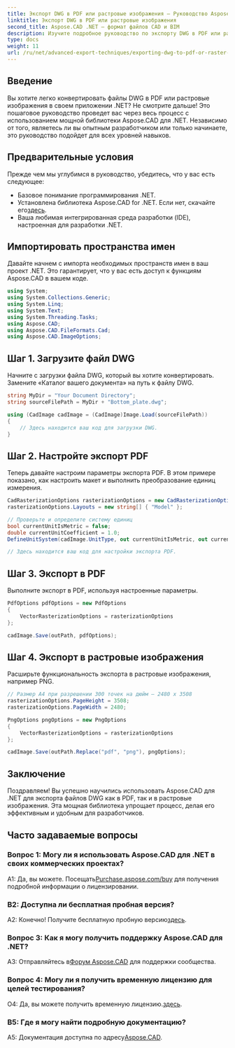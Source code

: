 ```yaml
---
title: Экспорт DWG в PDF или растровые изображения — Руководство Aspose.CAD
linktitle: Экспорт DWG в PDF или растровые изображения
second_title: Aspose.CAD .NET — формат файлов CAD и BIM
description: Изучите подробное руководство по экспорту DWG в PDF или растровые изображения с помощью Aspose.CAD для .NET. Изучите шаги, предварительные требования и освойте работу с этой мощной библиотекой.
type: docs
weight: 11
url: /ru/net/advanced-export-techniques/exporting-dwg-to-pdf-or-raster-images/
---
```

## Введение

Вы хотите легко конвертировать файлы DWG в PDF или растровые изображения в своем приложении .NET? Не смотрите дальше! Это пошаговое руководство проведет вас через весь процесс с использованием мощной библиотеки Aspose.CAD для .NET. Независимо от того, являетесь ли вы опытным разработчиком или только начинаете, это руководство подойдет для всех уровней навыков.

## Предварительные условия

Прежде чем мы углубимся в руководство, убедитесь, что у вас есть следующее:

- Базовое понимание программирования .NET.
-  Установлена библиотека Aspose.CAD for .NET. Если нет, скачайте его[здесь](https://releases.aspose.com/cad/net/).
- Ваша любимая интегрированная среда разработки (IDE), настроенная для разработки .NET.

## Импортировать пространства имен

Давайте начнем с импорта необходимых пространств имен в ваш проект .NET. Это гарантирует, что у вас есть доступ к функциям Aspose.CAD в вашем коде.

```csharp
using System;
using System.Collections.Generic;
using System.Linq;
using System.Text;
using System.Threading.Tasks;
using Aspose.CAD;
using Aspose.CAD.FileFormats.Cad;
using Aspose.CAD.ImageOptions;
```

## Шаг 1. Загрузите файл DWG

Начните с загрузки файла DWG, который вы хотите конвертировать. Замените «Каталог вашего документа» на путь к файлу DWG.

```csharp
string MyDir = "Your Document Directory";
string sourceFilePath = MyDir + "Bottom_plate.dwg";

using (CadImage cadImage = (CadImage)Image.Load(sourceFilePath))
{
    // Здесь находится ваш код для загрузки DWG.
}
```

## Шаг 2. Настройте экспорт PDF

Теперь давайте настроим параметры экспорта PDF. В этом примере показано, как настроить макет и выполнить преобразование единиц измерения.

```csharp
CadRasterizationOptions rasterizationOptions = new CadRasterizationOptions();
rasterizationOptions.Layouts = new string[] { "Model" };

// Проверьте и определите систему единиц
bool currentUnitIsMetric = false;
double currentUnitCoefficient = 1.0;
DefineUnitSystem(cadImage.UnitType, out currentUnitIsMetric, out currentUnitCoefficient);

// Здесь находится ваш код для настройки экспорта PDF.
```

## Шаг 3. Экспорт в PDF

Выполните экспорт в PDF, используя настроенные параметры.

```csharp
PdfOptions pdfOptions = new PdfOptions
{
    VectorRasterizationOptions = rasterizationOptions
};

cadImage.Save(outPath, pdfOptions);
```

## Шаг 4. Экспорт в растровые изображения

Расширьте функциональность экспорта в растровые изображения, например PNG.

```csharp
// Размер А4 при разрешении 300 точек на дюйм — 2480 x 3508
rasterizationOptions.PageHeight = 3508;
rasterizationOptions.PageWidth = 2480;

PngOptions pngOptions = new PngOptions
{
    VectorRasterizationOptions = rasterizationOptions
};

cadImage.Save(outPath.Replace("pdf", "png"), pngOptions);
```

## Заключение

Поздравляем! Вы успешно научились использовать Aspose.CAD для .NET для экспорта файлов DWG как в PDF, так и в растровые изображения. Эта мощная библиотека упрощает процесс, делая его эффективным и удобным для разработчиков.

## Часто задаваемые вопросы

### Вопрос 1: Могу ли я использовать Aspose.CAD для .NET в своих коммерческих проектах?

 А1: Да, вы можете. Посещать[Purchase.aspose.com/buy](https://purchase.aspose.com/buy) для получения подробной информации о лицензировании.

### В2: Доступна ли бесплатная пробная версия?

 А2: Конечно! Получите бесплатную пробную версию[здесь](https://releases.aspose.com/).

### Вопрос 3: Как я могу получить поддержку Aspose.CAD для .NET?

 A3: Отправляйтесь в[Форум Aspose.CAD](https://forum.aspose.com/c/cad/19) для поддержки сообщества.

### Вопрос 4: Могу ли я получить временную лицензию для целей тестирования?

О4: Да, вы можете получить временную лицензию.[здесь](https://purchase.aspose.com/temporary-license/).

### В5: Где я могу найти подробную документацию?

 A5: Документация доступна по адресу[Aspose.CAD](https://reference.aspose.com/cad/net/).